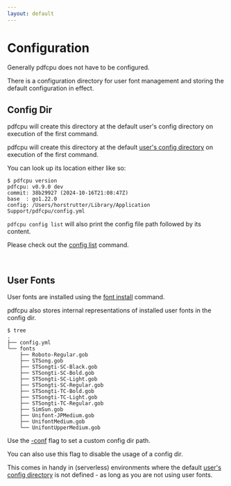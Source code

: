 ```yaml
---
layout: default
---
```


# Configuration

Generally pdfcpu does not have to be configured.

There is a configuration directory for user font management and storing the default configuration in effect.


## Config Dir

pdfcpu will create this directory at the default user's config directory on execution of the first command.

pdfcpu will create this directory at the default [user's config directory](https://golang.org/pkg/os/#UserConfigDir) on execution of the first command.

You can look up its location either like so:

```
$ pdfcpu version
pdfcpu: v0.9.0 dev
commit: 38b29927 (2024-10-16T21:08:47Z)
base  : go1.22.0
config: /Users/horstrutter/Library/Application Support/pdfcpu/config.yml
```

`pdfcpu config list` will also print the config file path followed by its content.

Please check out the [config list](../config/config_list.md) command.

<br>

## User Fonts

User fonts are installed using the [font install](../fonts/fonts_install.md) command.

pdfcpu also stores internal representations of installed user fonts in the config dir.

```
$ tree
.
├── config.yml
└── fonts
    ├── Roboto-Regular.gob
    ├── STSong.gob
    ├── STSongti-SC-Black.gob
    ├── STSongti-SC-Bold.gob
    ├── STSongti-SC-Light.gob
    ├── STSongti-SC-Regular.gob
    ├── STSongti-TC-Bold.gob
    ├── STSongti-TC-Light.gob
    ├── STSongti-TC-Regular.gob
    ├── SimSun.gob
    ├── Unifont-JPMedium.gob
    ├── UnifontMedium.gob
    └── UnifontUpperMedium.gob
```

Use the [-conf](common_flags.md) flag to set a custom config dir path.

You can also use this flag to disable the usage of a config dir.

This comes in handy in (serverless) environments where the default [user's config directory](https://golang.org/pkg/os/#UserConfigDir) is not defined - as long as you are not using user fonts.
